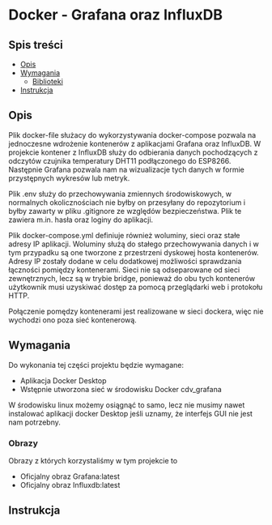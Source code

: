 # Docker - Grafana oraz InfluxDB #

## Spis treści ##
* [Opis](#Opis)
* [Wymagania](#Wymagania)
  * [Biblioteki](#Biblioteki)
* [Instrukcja](#Instrukcja)

## Opis ## 
Plik docker-file służacy do wykorzystywania docker-compose pozwala na jednoczesne wdrożenie kontenerów z aplikacjami Grafana oraz InfluxDB. 
W projekcie kontener z InfluxDB służy do odbierania danych pochodzących z odczytów czujnika temperatury DHT11 podłączonego do ESP8266. Następnie Grafana pozwala nam na wizualizacje tych danych w formie przystępnych wykresów lub metryk.

Plik .env służy do przechowywania zmiennych środowiskowych, w normalnych okolicznościach nie byłby on przesyłany do repozytorium i byłby zawarty w pliku .gitignore ze względów bezpieczeństwa. Plik te zawiera m.in. hasła oraz loginy do aplikacji. 

Plik docker-compose.yml definiuje również woluminy, sieci oraz stałe adresy IP aplikacji. Woluminy służą do stałego przechowywania danych i w tym przypadku są one tworzone z przestrzeni dyskowej hosta kontenerów. Adresy IP zostały dodane w celu dodatkowej możliwości sprawdzania łączności pomiędzy kontenerami. 
Sieci nie są odseparowane od sieci zewnętrznych, lecz są w trybie bridge, ponieważ do obu tych kontenerów użytkownik musi uzyskiwać dostęp za pomocą przeglądarki web i protokołu HTTP. 

Połączenie pomędzy kontenerami jest realizowane w sieci dockera, więc nie wychodzi ono poza sieć kontenerową. 

## Wymagania ## 
Do wykonania tej części projektu będzie wymagane: 

* Aplikacja Docker Desktop
* Wstępnie utworzona sieć w środowisku Docker cdv_grafana

W środowisku linux możemy osiągnąć to samo, lecz nie musimy nawet instalować aplikacji docker Desktop jeśli uznamy, że interfejs GUI nie jest nam potrzebny. 

### Obrazy ### 
Obrazy z których korzystaliśmy w tym projekcie to
* Oficjalny obraz Grafana:latest
* Oficjalny obraz Influxdb:latest

## Instrukcja ##

